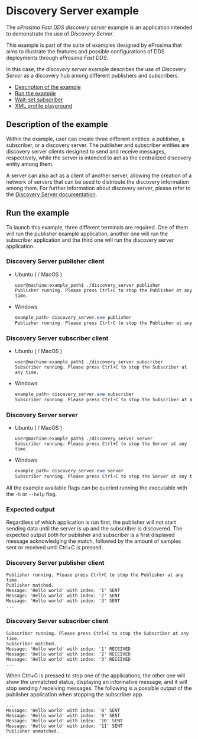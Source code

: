 # Discovery Server example

The *eProsima Fast DDS discovery server* example is an application intended to demonstrate the use of *Discovery Server*.

This example is part of the suite of examples designed by eProsima that aims to illustrate the features and possible configurations of DDS deployments through *eProsima Fast DDS*.

In this case, the *discovery server* example describes the use of *Discovery Server* as a discovery hub among different publishers and subscribers.

* [Description of the example](#description-of-the-example)
* [Run the example](#run-the-example)
* [Wait-set subscriber](#wait-set-subscriber)
* [XML profile playground](#xml-profile-playground)

## Description of the example

Within the example, user can create three different entities: a publisher, a subscriber, or a discovery server.
The publisher and subscriber entities are discovery server clients designed to send and receive messages, respectively, while the server is intended to act as the centralized discovery entity among them.

A server can also act as a client of another server, allowing the creation of a network of servers that can be used to distribute the discovery information among them.
For further information about discovery server, please refer to the [Discovery Server documentation](https://fast-dds.docs.eprosima.com/en/latest/fastdds/discovery/discovery_server.html).

## Run the example

To launch this example, three different terminals are required.
One of them will run the publisher example application, another one will run the subscriber application and the third one will run the discovery server application.

### Discovery Server publisher client

* Ubuntu ( / MacOS )

    ```shell
    user@machine:example_path$ ./discovery_server publisher
    Publisher running. Please press Ctrl+C to stop the Publisher at any time.
    ```

* Windows

    ```powershell
    example_path> discovery_server.exe publisher
    Publisher running. Please press Ctrl+C to stop the Publisher at any time.
    ```

### Discovery Server subscriber client

* Ubuntu ( / MacOS )

    ```shell
    user@machine:example_path$ ./discovery_server subscriber
    Subscriber running. Please press Ctrl+C to stop the Subscriber at any time.
    ```

* Windows

    ```powershell
    example_path> discovery_server.exe subscriber
    Subscriber running. Please press Ctrl+C to stop the Subscriber at any time.
    ```

### Discovery Server server

* Ubuntu ( / MacOS )

    ```shell
    user@machine:example_path$ ./discovery_server server
    Subscriber running. Please press Ctrl+C to stop the Server at any time.
    ```

* Windows

    ```powershell
    example_path> discovery_server.exe server
    Subscriber running. Please press Ctrl+C to stop the Server at any time.
    ```

All the example available flags can be queried running the executable with the ``-h`` or ``--help`` flag.

### Expected output

Regardless of which application is run first, the publisher will not start sending data until the server is up and the subscriber is discovered.
The expected output both for publisher and subscriber is a first displayed message acknowledging the match, followed by the amount of samples sent or received until Ctrl+C is pressed.

### Discovery Server publisher client

```shell
Publisher running. Please press Ctrl+C to stop the Publisher at any time.
Publisher matched.
Message: 'Hello world' with index: '1' SENT
Message: 'Hello world' with index: '2' SENT
Message: 'Hello world' with index: '3' SENT
...
```

### Discovery Server subscriber client

```shell
Subscriber running. Please press Ctrl+C to stop the Subscriber at any time.
Subscriber matched.
Message: 'Hello world' with index: '1' RECEIVED
Message: 'Hello world' with index: '2' RECEIVED
Message: 'Hello world' with index: '3' RECEIVED
...
```

When Ctrl+C is pressed to stop one of the applications, the other one will show the unmatched status, displaying an informative message, and it will stop sending / receiving messages.
The following is a possible output of the publisher application when stopping the subscriber app.

```shell
...
Message: 'Hello world' with index: '8' SENT
Message: 'Hello world' with index: '9' SENT
Message: 'Hello world' with index: '10' SENT
Message: 'Hello world' with index: '11' SENT
Publisher unmatched.
```

